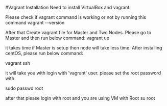 #Vagrant Installation
Need to install VirtualBox and vagrant.

Please check if vagrant command is working or not by running this command
vagrant --version

After that Create vagrant file for Master and Two Nodes.
Please go to Master and then run below command:
vagrant up

it takes time if Master is setup then node will take less time.
After installing centOS, please run below command:

vagrant ssh

it will take you with login with 'vagrant' user.
please set the root password with 

sudo passwd root

after that please login with root and you are using VM with Root
su root